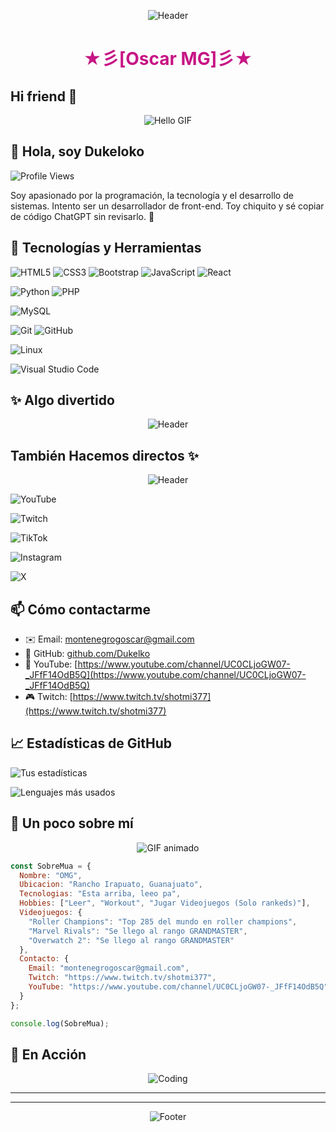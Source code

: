 <div align="center">

![Header](https://i.pinimg.com/originals/df/68/0d/df680de08192fb5db285c443390df332.gif)
  
</div>

<h1 align="center">
  <span style="color:#C71585">★彡[Oscar MG]彡★   </span> 
</h1>

## Hi friend 👋

<div align="center">
  
  ![Hello GIF](https://gifdb.com/images/high/dva-sit-in-costume-while-play-bubble-gum-1gdcevxloqs59u7y.gif)
  
</div>

## 👋 Hola, soy Dukeloko

![Profile Views](https://komarev.com/ghpvc/?username=Dukeloko&color=orange)

Soy apasionado por la programación, la tecnología y el desarrollo de sistemas. Intento ser un desarrollador de front-end. Toy chiquito y sé copiar de código ChatGPT sin revisarlo. 🚀   

## 🚀 Tecnologías y Herramientas

![HTML5](https://img.shields.io/badge/html5-%23E34F26.svg?style=for-the-badge&logo=html5&logoColor=white)
![CSS3](https://img.shields.io/badge/css3-%231572B6.svg?style=for-the-badge&logo=css3&logoColor=white)
![Bootstrap](https://img.shields.io/badge/bootstrap-%23563D7C.svg?style=for-the-badge&logo=bootstrap&logoColor=white)
![JavaScript](https://img.shields.io/badge/javascript-%23F7DF1E.svg?style=for-the-badge&logo=javascript&logoColor=black)
![React](https://img.shields.io/badge/react-%2320232a.svg?style=for-the-badge&logo=react&logoColor=%2361DAFB)

![Python](https://img.shields.io/badge/python-%233776AB.svg?style=for-the-badge&logo=python&logoColor=white)
![PHP](https://img.shields.io/badge/php-%23777BB4.svg?style=for-the-badge&logo=php&logoColor=white)

![MySQL](https://img.shields.io/badge/mysql-%234479A1.svg?style=for-the-badge&logo=mysql&logoColor=white)

![Git](https://img.shields.io/badge/git-%23F05033.svg?style=for-the-badge&logo=git&logoColor=white)
![GitHub](https://img.shields.io/badge/github-%23121011.svg?style=for-the-badge&logo=github&logoColor=white)

![Linux](https://img.shields.io/badge/linux-%23FCC624.svg?style=for-the-badge&logo=linux&logoColor=black)

![Visual Studio Code](https://img.shields.io/badge/VS%20Code-0078d7.svg?style=for-the-badge&logo=visual-studio-code&logoColor=white)

## ✨ Algo divertido
<div align="center">

![Header](https://img1.picmix.com/output/pic/normal/9/3/7/6/11906739_1afa8.gif)
  
</div>

## También Hacemos directos ✨

<div align="center">

![Header](https://i.pinimg.com/originals/0d/c9/87/0dc987cab7bc9c384caaf0d4a18512fd.gif)
  
</div>

![YouTube](https://img.shields.io/badge/youtube-%23FF0000.svg?style=for-the-badge&logo=youtube&logoColor=white)

![Twitch](https://img.shields.io/badge/twitch-%239146FF.svg?style=for-the-badge&logo=twitch&logoColor=white)

![TikTok](https://img.shields.io/badge/TikTok-%23000000.svg?style=for-the-badge&logo=tiktok&logoColor=white)

![Instagram](https://img.shields.io/badge/Instagram-%23E4405F.svg?style=for-the-badge&logo=instagram&logoColor=white)

![X](https://img.shields.io/badge/X-%23000000.svg?style=for-the-badge&logo=x&logoColor=white)

## 📫 Cómo contactarme
- ✉️ Email: [montenegrogoscar@gmail.com](mailto:montenegrogoscar@gmail.com)
- 🐙 GitHub: [github.com/Dukelko](https://github.com/Dukeloko)
- 🎥 YouTube: [https://www.youtube.com/channel/UC0CLjoGW07-_JFfF14OdB5Q](https://www.youtube.com/channel/UC0CLjoGW07-_JFfF14OdB5Q)
- 🎮 Twitch: [https://www.twitch.tv/shotmi377](https://www.twitch.tv/shotmi377)

## 📈 Estadísticas de GitHub
![Tus estadísticas](https://github-readme-stats.vercel.app/api?username=Dukeloko&show_icons=true&theme=cobalt)

![Lenguajes más usados](https://github-readme-stats.vercel.app/api/top-langs/?username=Dukeloko&layout=compact&theme=dracula)

## 🎉 Un poco sobre mí

<div align="center">
  
![GIF animado](https://64.media.tumblr.com/8841242a4ec6c09fb196db8f1beed65a/tumblr_pdw6ibS3TG1w00t0oo1_540.gif)
  
</div>

```javascript
const SobreMua = {
  Nombre: "OMG",
  Ubicacion: "Rancho Irapuato, Guanajuato",
  Tecnologias: "Esta arriba, leeo pa",
  Hobbies: ["Leer", "Workout", "Jugar Videojuegos (Solo rankeds)"],
  Videojuegos: {
    "Roller Champions": "Top 285 del mundo en roller champions",
    "Marvel Rivals": "Se llego al rango GRANDMASTER",
    "Overwatch 2": "Se llego al rango GRANDMASTER"
  },
  Contacto: {
    Email: "montenegrogoscar@gmail.com",
    Twitch: "https://www.twitch.tv/shotmi377",
    YouTube: "https://www.youtube.com/channel/UC0CLjoGW07-_JFfF14OdB5Q"
  }
};

console.log(SobreMua);

```

## 🎥 En Acción

<div align="center">
  
![Coding](https://64.media.tumblr.com/6eabdda5e47253326f58c48f56ce6146/e3361202ab3384b7-9e/s540x810/ce62f1ddecd7b2ae338a0a834fe5514cd3ecba3f.gif)
  
</div>

---

---

<div align="center">
  
![Footer](https://cdn.dribbble.com/userupload/22109882/file/original-43e9db136063d6a7da03169325fc479a.gif)
  
</div>

